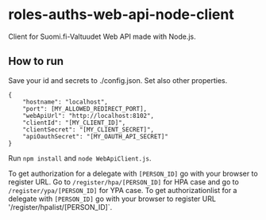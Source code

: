 # roles-auths-web-api-node-client

Client for Suomi.fi-Valtuudet Web API made with Node.js.

How to run
----------
Save your id and secrets to ./config.json. Set also other properties.

```
{
    "hostname": "localhost",
    "port": [MY_ALLOWED_REDIRECT_PORT],
    "webApiUrl": "http://localhost:8102",
    "clientId": "[MY_CLIENT_ID]",
    "clientSecret": "[MY_CLIENT_SECRET]",
    "apiOauthSecret": "[MY_OAUTH_API_SECRET]"
}
```

Run `npm install` and `node WebApiClient.js`.

To get authorization for a delegate with `[PERSON_ID]` go with your browser to register URL. Go to `/register/hpa/[PERSON_ID]` for HPA case and go to `/register/ypa/[PERSON_ID]` for YPA case.
To get authorizationlist for a delegate with `[PERSON_ID]` go with your browser to register URL '/register/hpalist/[PERSON_ID]`.
